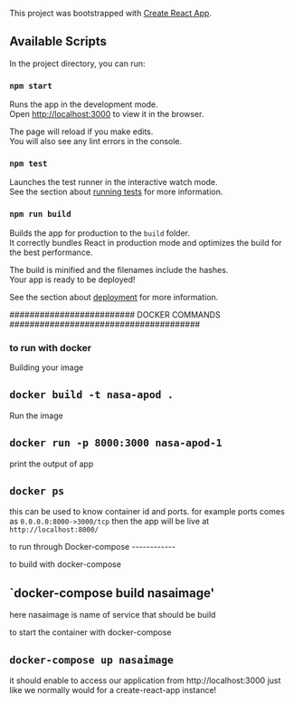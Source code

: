 This project was bootstrapped with [Create React App](https://github.com/facebook/create-react-app).

## Available Scripts

In the project directory, you can run:

### `npm start`

Runs the app in the development mode.<br />
Open [http://localhost:3000](http://localhost:3000) to view it in the browser.

The page will reload if you make edits.<br />
You will also see any lint errors in the console.

### `npm test`

Launches the test runner in the interactive watch mode.<br />
See the section about [running tests](https://facebook.github.io/create-react-app/docs/running-tests) for more information.

### `npm run build`

Builds the app for production to the `build` folder.<br />
It correctly bundles React in production mode and optimizes the build for the best performance.

The build is minified and the filenames include the hashes.<br />
Your app is ready to be deployed!

See the section about [deployment](https://facebook.github.io/create-react-app/docs/deployment) for more information.

######################### DOCKER COMMANDS ######################################

### to run with docker 

Building your image
## `docker build -t nasa-apod .`

Run the image
## `docker run -p 8000:3000 nasa-apod-1`

print the output of app 
## `docker ps`

this can be used to know container id and ports. 
for example ports comes as `0.0.0.0:8000->3000/tcp` then the app will be live at `http://localhost:8000/`

to run through Docker-compose ------------

to build with docker-compose
## `docker-compose build nasaimage'

here nasaimage is name of service that should be build

to start the container with docker-compose 
## `docker-compose up nasaimage`

it should enable to access our application from http://localhost:3000 just like we normally would for a create-react-app instance!


